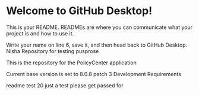 # Welcome to GitHub Desktop!

This is your README. READMEs are where you can communicate what your project is and how to use it.

Write your name on line 6, save it, and then head back to GitHub Desktop.
Nisha Repository for testing pusprose

This is the repository for the PolicyCenter application

Current base version is set to 8.0.8 patch 3
Development Requirements

readme test 20
 just a test
 please get passed for
